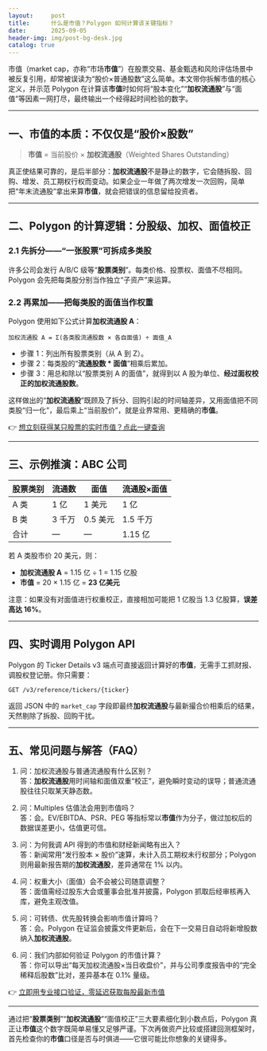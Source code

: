```yaml
---
layout:     post
title:      什么是市值？Polygon 如何计算该关键指标？
date:       2025-09-05
header-img: img/post-bg-desk.jpg
catalog: true
---
```


市值（market cap，亦称“市场**市值**”）在股票交易、基金甄选和风险评估场景中被反复引用，却常被误读为“股价×普通股数”这么简单。本文带你拆解市值的核心定义，并示范 Polygon 在计算该**市值**时如何将“股本变化”“**加权流通股**”与“面值”等因素一网打尽，最终输出一个经得起时间检验的数字。

---

## 一、市值的本质：不仅仅是“股价×股数”

> **市值** = 当前股价 × **加权流通股**（Weighted Shares Outstanding）

真正使结果可靠的，是后半部分：**加权流通股**不是静止的数字，它会随拆股、回购、增发、员工期权行权而变动。如果企业一年做了两次增发一次回购，简单把“年末流通股”拿出来算**市值**，就会把错误的信息留给投资者。

---

## 二、Polygon 的计算逻辑：分股级、加权、面值校正

### 2.1 先拆分——“一张股票”可拆成多类股

许多公司会发行 A/B/C 级等“**股票类别**”。每类价格、投票权、面值不尽相同。Polygon 会先把每类股分别当作独立“子资产”来运算。

### 2.2 再累加——把每类股的面值当作权重

Polygon 使用如下公式计算**加权流通股 A**：

```
加权流通股 A = Σ(各类股流通股数 × 各自面值) ÷ 面值_A
```

- 步骤 1：列出所有股票类别（从 A 到 Z）。  
- 步骤 2：每类股的“**流通股数 * 面值**”相乘后累加。  
- 步骤 3：用总和除以“股票类别 A 的面值”，就得到以 A 股为单位、**经过面权校正的加权流通股数**。  

这样做出的“**加权流通股**”既顾及了拆分、回购引起的时间轴差异，又用面值把不同类股“归一化”，最后乘上“当前股价”，就是业界常用、更精确的**市值**。

👉 [想立刻获得某只股票的实时市值？点此一键查询](https://okxdog.com/)

---

## 三、示例推演：ABC 公司

| 股票类别 | 流通数 | 面值 | 流通股×面值 |
| --- | --- | --- | --- |
| A 类 | 1 亿 | 1 美元 | 1 亿 |
| B 类 | 3 千万 | 0.5 美元 | 1.5 千万 |
| 合计 | — | — | 1.15 亿 |

若 A 类股市价 20 美元，则：

- **加权流通股 A** = 1.15 亿 ÷ 1 = 1.15 亿股  
- **市值** = 20 × 1.15 亿 = **23 亿美元**

注意：如果没有对面值进行权重校正，直接相加可能把 1 亿股当 1.3 亿股算，**误差高达 16%**。

---

## 四、实时调用 Polygon API

Polygon 的 Ticker Details v3 端点可直接返回计算好的**市值**，无需手工抓财报、调股权登记册。你只需要：

```
GET /v3/reference/tickers/{ticker}
```

返回 JSON 中的 `market_cap` 字段即最终**加权流通股**与最新撮合价相乘后的结果，天然剔除了拆股、回购干扰。

---

## 五、常见问题与解答（FAQ）

1. 问：加权流通股与普通流通股有什么区别？  
   答：**加权流通股**用时间轴和面值双重“校正”，避免瞬时变动的误导；普通流通股往往只取某天静态数。

2. 问：Multiples 估值法会用到市值吗？  
   答：会。EV/EBITDA、PSR、PEG 等指标常以**市值**作为分子，做过加权后的数据误差更小，估值更可信。

3. 问：为何我调 API 得到的市值和财经新闻略有出入？  
   答：新闻常用“发行股本 × 股价”速算，未计入员工期权未行权部分；Polygon 则用最新报告期的**加权流通股**，差异通常在 1% 以内。

4. 问：权重大小（面值）会不会被公司随意调整？  
   答：面值需经过股东大会或董事会批准并披露，Polygon 抓取后经审核再入库，避免主观改值。

5. 问：可转债、优先股转换会影响市值计算吗？  
   答：会。Polygon 在证监会披露文件更新后，会在下一交易日自动将新增股数纳入**加权流通股**。

6. 问：我们内部如何验证 Polygon 的市值计算？  
   答：你可以导出“每天加权流通股×当日收盘价”，并与公司季度报告中的“完全稀释后股数”比对，差异基本在 0.1% 量级。

👉 [立即用专业接口验证，零延迟获取每股最新市值](https://okxdog.com/)

---

通过把“**股票类别**”“**加权流通股**”“面值校正”三大要素细化到小数点后，Polygon 真正让**市值**这个数字既简单易懂又足够严谨。下次再做资产比较或搭建回测框架时，首先检查你的**市值**口径是否与时俱进——它很可能比你想象的关键得多。